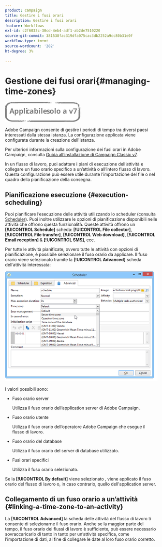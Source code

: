 ```yaml
---
product: campaign
title: Gestire i fusi orari
description: Gestire i fusi orari
feature: Workflows
exl-id: c2f6033c-30cd-4eb4-adf1-ab2de7510220
source-git-commit: 381538fac319dfa075cac3db2252a9cc80b31e0f
workflow-type: tm+mt
source-wordcount: '282'
ht-degree: 3%

---
```


# Gestione dei fusi orari{#managing-time-zones}

![](../../assets/v7-only.svg)

Adobe Campaign consente di gestire i periodi di tempo tra diversi paesi interessati dalla stessa istanza. La configurazione applicata viene configurata durante la creazione dell&#39;istanza.

Per ulteriori informazioni sulla configurazione dei fusi orari in Adobe Campaign, consulta [Guida all’installazione di Campaign Classic v7](../../installation/using/time-zone-management.md).

In un flusso di lavoro, puoi adattare i piani di esecuzione dell’attività e collegare un fuso orario specifico a un’attività o all’intero flusso di lavoro. Questa configurazione può essere utile durante l’importazione del file o nel quadro della pianificazione della consegna.

## Pianificazione esecuzione {#execution-scheduling}

Puoi pianificare l’esecuzione delle attività utilizzando lo scheduler (consulta [Scheduler](scheduler.md)). Puoi inoltre utilizzare le opzioni di pianificazione disponibili nelle attività che offrono questa funzionalità. Queste attività offrono un **[!UICONTROL Schedule]** scheda: **[!UICONTROL File collector]**, **[!UICONTROL File transfer]**, **[!UICONTROL Web download]**, **[!UICONTROL Email reception]** &amp; **[!UICONTROL SMS]**, ecc.

Per tutte le attività pianificate, ovvero tutte le attività con opzioni di pianificazione, è possibile selezionare il fuso orario da applicare. Il fuso orario viene selezionato tramite la **[!UICONTROL Advanced]** scheda dell’attività interessata:

![](assets/wf-timezone-in-a-box.png)

I valori possibili sono:

* Fuso orario server

   Utilizza il fuso orario dell’application server di Adobe Campaign.

* Fuso orario utente

   Utilizza il fuso orario dell’operatore Adobe Campaign che esegue il flusso di lavoro.

* Fuso orario del database

   Utilizza il fuso orario del server di database utilizzato.

* Fusi orari specifici

   Utilizza il fuso orario selezionato.

Se la **[!UICONTROL By default]** viene selezionato , viene applicato il fuso orario del flusso di lavoro o, in caso contrario, quello dell&#39;application server.

## Collegamento di un fuso orario a un’attività {#linking-a-time-zone-to-an-activity}

La **[!UICONTROL Advanced]** la scheda delle attività del flusso di lavoro ti consente di selezionarne il fuso orario. Anche se la maggior parte del tempo, il fuso orario dei flussi di lavoro è sufficiente, può essere necessario sovraccaricarlo di tanto in tanto per un’attività specifica, come l’importazione di dati, al fine di collegare le date al loro fuso orario corretto.
